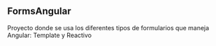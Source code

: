
## FormsAngular
Proyecto donde se usa los diferentes tipos de formularios que maneja Angular: Template y Reactivo
